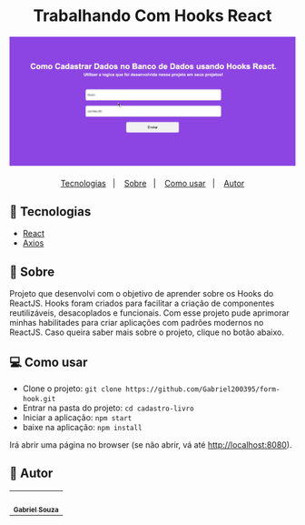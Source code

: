<html>
   <body>
  <h1 align="center">Trabalhando Com Hooks React</h1>
<h4 align="center">
  <img src="./public/images/form-tela.gif"  /><br>
</h4>

<p align="center">
  <a href="#tecnologias">Tecnologias</a>&nbsp;&nbsp;&nbsp;|&nbsp;&nbsp;&nbsp;
  <a href="#page_facing_up-sobre">Sobre</a>&nbsp;&nbsp;&nbsp;|&nbsp;&nbsp;&nbsp;
  <a href="#-como-usar">Como usar</a>&nbsp;&nbsp;&nbsp;|&nbsp;&nbsp;&nbsp;
  <a href="#pencil-autor">Autor</a>
</p>


## :wrench: Tecnologias

<!--EXEMPLO:-->
- [React](https://pt-br.reactjs.org/)
- [Axios](https://www.npmjs.com/package/axios)

## :page_facing_up: Sobre
Projeto que desenvolvi com o objetivo de aprender sobre os Hooks do ReactJS. Hooks foram criados para facilitar a criação de componentes reutilizáveis, desacoplados e funcionais. Com esse projeto pude aprimorar minhas habilitades para criar aplicações com padrões modernos no ReactJS. Caso queira saber mais sobre o projeto, clique no botão abaixo.   
## 💻 Como usar

- Clone o projeto: `git clone https://github.com/Gabriel200395/form-hook.git`
- Entrar na pasta do projeto: `cd cadastro-livro`
- Iniciar a aplicação: `npm start`
- baixe na aplicação: `npm install`


Irá abrir uma página no browser (se não abrir, vá até [http://localhost:8080](http://localhost:8080/)).
## :pencil: Autor

<table>
  <tr>
    <td align="center"><a href="https://github.com/Gabriel200395"><img src="https://avatars2.githubusercontent.com/u/68435908?s=400&u=9cbee30d93471534b2bd12a6364edd45e618b923&v=4" width="100px;" alt=""/><br /><sub><b>Gabriel Souza</b></sub></a><br /></td>
  <tr>
</table>


